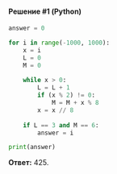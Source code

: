 #### Решение #1 (Python)

```python
answer = 0

for i in range(-1000, 1000):
	x = i
	L = 0
	M = 0
	
	while x > 0:
		L = L + 1
		if (x % 2) != 0:
			M = M + x % 8
		x = x // 8
	
	if L == 3 and M == 6:
		answer = i

print(answer)
```

**Ответ:** 425.
